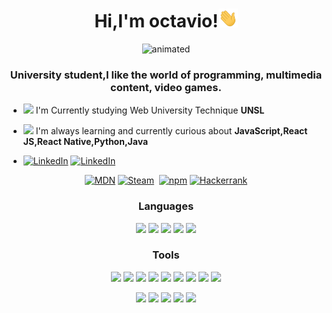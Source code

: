 
<h1 align="center">Hi,I'm octavio!<img src="https://raw.githubusercontent.com/ABSphreak/ABSphreak/master/gifs/Hi.gif" height="30"></h1>


 
<p align="center">
  <img src="https://user-images.githubusercontent.com/66325928/199412813-9a6b069a-4457-4400-9db8-40d18ec13232.gif" alt="animated"/>
</p>


<h3 align="center">University student,I like the world of programming, multimedia content, video games.</h3>


- <img src="https://i.pinimg.com/originals/73/69/6e/73696e022df7cd5cb3d999c6875361dd.gif" width="30"> I'm Currently studying Web University Technique **UNSL**
- <img src="https://media.giphy.com/media/WUlplcMpOCEmTGBtBW/giphy.gif" width="30"> I'm always learning and currently curious about **JavaScript,React JS,React Native,Python,Java**

- <a href="https://www.linkedin.com/in/octavio-riccardo/"><img src="https://img.shields.io/badge/LinkedIn-0077B5?style=for-the-badge&logo=linkedin&logoColor=white" alt="LinkedIn" data-canonical src="https://www.linkedin.com/in/octavio-riccardo/" style="max-width:100%;"></a>
<a href="mailto:octariccardo@gmail.com"><img src="https://img.shields.io/badge/Gmail-D14836?style=for-the-badge&logo=gmail&logoColor=white" alt="LinkedIn" data-canonical src="octariccardo@gmail.com" style="max-width:100%;"></a>

<p align="center">
  <a href="https://developer.mozilla.org/es/docs/Web/HTML"><img src="https://img.shields.io/badge/MDN_Web_Docs-black?style=for-the-badge&logo=mdnwebdocs&logoColor=white" alt="MDN" data-canonical src="" style="max-width:100%;"></a>
  <a href="https://steamcommunity.com/id/Batvizz/"><img src="https://img.shields.io/badge/Steam-000000?style=for-the-badge&logo=steam&logoColor=white" alt="Steam" data-canonical src="https://steamcommunity.com/id/Batvizz/" style="max-width:100%;"></a>
  <a href="https://soundcloud.com/upload"><img src="https://img.shields.io/badge/SoundCloud-FF3300?style=for-the-badge&logo=soundcloud&logoColor=white" alt="" data-canonical src="https://soundcloud.com/upload" style="max-width:100%;"></a>
  <a href="https://www.npmjs.com/"><img src="https://img.shields.io/badge/npm-CB3837?style=for-the-badge&logo=npm&logoColor=white" alt="npm" data-canonical src="https://www.npmjs.com/" style="max-width:100%;"></a>
  <a href="https://www.hackerrank.com/dashboard"><img src="https://img.shields.io/badge/-Hackerrank-2EC866?style=for-the-badge&logo=HackerRank&logoColor=white" alt="Hackerrank" data-canonical src="https://www.hackerrank.com/dashboard" style="max-width:100%;"></a>
</p>

<h3 align="center">Languages</h3>
<p align="center">
  <a href="https://devdocs.io/c/" target="_blank"><img src="https://img.shields.io/badge/C-00599C?style=for-the-badge&logo=c&logoColor=white"/></a>
  <a href="https://docs.oracle.com/en/java/"><img src="https://img.shields.io/badge/Java%20-%23E00033.svg?&style=for-the-badge&logo=java&logoColor=white"/></a>
  <a href="https://www.python.org/"><img src="https://img.shields.io/badge/Python-FFD43B?style=for-the-badge&logo=python&logoColor=blue"/></a>
  <a href="https://developer.mozilla.org/es/docs/Web/JavaScript"><img src="https://img.shields.io/badge/JavaScript-323330?style=for-the-badge&logo=javascript&logoColor=F7DF1E"/></a>
  <a href="https://www.typescriptlang.org/"> <img src="https://img.shields.io/badge/TypeScript-007ACC?style=for-the-badge&logo=typescript&logoColor=white"/></a>
</p>

<h3 align="center">Tools</h3>
<p align="center">
  <a href="https://git-scm.com/"><img src="https://img.shields.io/badge/GIT-E44C30?style=for-the-badge&logo=git&logoColor=white"/></a>
  <a href="https://developer.mozilla.org/es/docs/Web/CSS"><img src="https://img.shields.io/badge/CSS3-1572B6?style=for-the-badge&logo=css3&logoColor=white"/></a>
  <a href="https://developer.mozilla.org/es/docs/Web/HTML"><img src="https://img.shields.io/badge/HTML5-E34F26?style=for-the-badge&logo=html5&logoColor=white"/></a>
  <a href="https://getbootstrap.com/"><img src="https://img.shields.io/badge/Bootstrap-563D7C?style=for-the-badge&logo=bootstrap&logoColor=white"/></a>
  <a href="https://beta.es.reactjs.org/"><img src="https://img.shields.io/badge/React-20232A?style=for-the-badge&logo=react&logoColor=61DAFB"/></a>
  <a href="https://code.visualstudio.com/"><img src="https://img.shields.io/badge/VSCode-0078D4?style=for-the-badge&logo=visual%20studio%20code&logoColor=white"/></a>
  <a href="https://www.figma.com/design/"><img src="https://img.shields.io/badge/Figma-F24E1E?style=for-the-badge&logo=figma&logoColor=white"/></a>
  <a href="https://www.sqlite.org/index.html"><img src="https://img.shields.io/badge/SQLite-07405E?style=for-the-badge&logo=sqlite&logoColor=white"/></a>
  <a href="https://godotengine.org/"><img src="https://img.shields.io/badge/Godot-478CBF?style=for-the-badge&logo=GodotEngine&logoColor=white"/></a>
</p>
 <p align="center">
    <img src="http://github-profile-summary-cards.vercel.app/api/cards/profile-details?username=Batvizz&theme=monokai">
    <img src="http://github-profile-summary-cards.vercel.app/api/cards/repos-per-language?username=Batvizz&theme=monokai">
    <img src="http://github-profile-summary-cards.vercel.app/api/cards/most-commit-language?username=Batvizz&theme=monokai">
    <img src="http://github-profile-summary-cards.vercel.app/api/cards/stats?username=Batvizz&theme=monokai">
    <img src="http://github-profile-summary-cards.vercel.app/api/cards/productive-time?username=Batvizz&theme=monokai&utcOffset=8">
</p>
 







